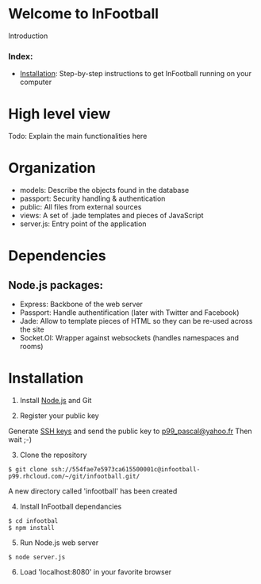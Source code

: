 # Welcome to InFootball

Introduction

### Index:
- [Installation](#Installation): Step-by-step instructions to get InFootball running on your computer

# High level view

Todo: Explain the main functionalities here

# Organization

- models: Describe the objects found in the database
- passport: Security handling & authentication
- public: All files from external sources
- views: A set of .jade templates and pieces of JavaScript
- server.js: Entry point of the application

# Dependencies

## Node.js packages:
- Express: Backbone of the web server
- Passport: Handle authentification (later with Twitter and Facebook)
- Jade: Allow to template pieces of HTML so they can be re-used across the site
- Socket.OI: Wrapper against websockets (handles namespaces and rooms)

# Installation

1. Install [Node.js](https://nodejs.org) and Git

2. Register your public key

Generate [SSH keys](https://help.github.com/articles/generating-ssh-keys/) and send the public key to p99_pascal@yahoo.fr
Then wait ;-)

3. Clone the repository

```
$ git clone ssh://554fae7e5973ca615500001c@infootball-p99.rhcloud.com/~/git/infootball.git/
```
A new directory called 'infootball' has been created

4. Install InFootball dependancies

```
$ cd infootbal
$ npm install
```

5. Run Node.js web server
```
$ node server.js
```

6. Load 'localhost:8080' in your favorite browser
